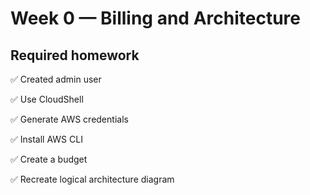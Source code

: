 # Week 0 — Billing and Architecture

## Required homework

:white_check_mark: Created admin user

:white_check_mark: Use CloudShell

:white_check_mark: Generate AWS credentials

:white_check_mark: Install AWS CLI

:white_check_mark: Create a budget

:white_check_mark: Recreate logical architecture diagram
